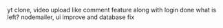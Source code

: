 yt clone, video upload like comment feature along with login done
what is left?  nodemailer, ui improve and database fix